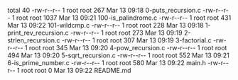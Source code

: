 total 40
-rw-r--r-- 1 root root  267 Mar 13 09:18 0-puts_recursion.c
-rw-r--r-- 1 root root 1037 Mar 13 09:21 100-is_palindrome.c
-rw-r--r-- 1 root root  431 Mar 13 09:22 101-wildcmp.c
-rw-r--r-- 1 root root  228 Mar 13 09:18 1-print_rev_recursion.c
-rw-r--r-- 1 root root  273 Mar 13 09:19 2-strlen_recursion.c
-rw-r--r-- 1 root root  307 Mar 13 09:19 3-factorial.c
-rw-r--r-- 1 root root  345 Mar 13 09:20 4-pow_recursion.c
-rw-r--r-- 1 root root  494 Mar 13 09:20 5-sqrt_recursion.c
-rw-r--r-- 1 root root  552 Mar 13 09:21 6-is_prime_number.c
-rw-r--r-- 1 root root  580 Mar 13 09:22 main.h
-rw-r--r-- 1 root root    0 Mar 13 09:22 README.md
